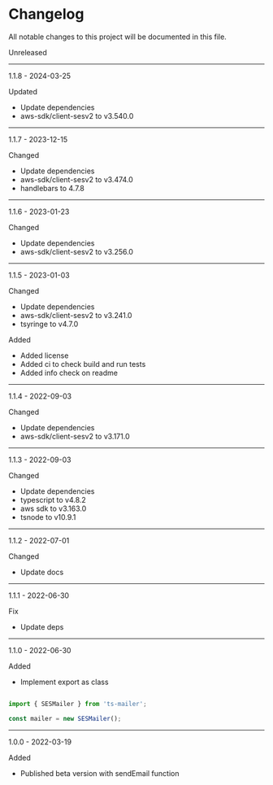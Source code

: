 # Changelog

All notable changes to this project will be documented in this file.

Unreleased

---

1.1.8 - 2024-03-25

Updated

- Update dependencies
- aws-sdk/client-sesv2 to v3.540.0

---

1.1.7 - 2023-12-15

Changed

- Update dependencies
- aws-sdk/client-sesv2 to v3.474.0
- handlebars to 4.7.8

---

1.1.6 - 2023-01-23

Changed

- Update dependencies
- aws-sdk/client-sesv2 to v3.256.0

---

1.1.5 - 2023-01-03

Changed

- Update dependencies
- aws-sdk/client-sesv2 to v3.241.0
- tsyringe to v4.7.0

Added 

- Added license
- Added ci to check build and run tests
- Added info check on readme

---

1.1.4 - 2022-09-03

Changed

- Update dependencies
- aws-sdk/client-sesv2 to v3.171.0

---

1.1.3 - 2022-09-03

Changed

- Update dependencies
- typescript to v4.8.2
- aws sdk to v3.163.0
- tsnode to v10.9.1

---

1.1.2 - 2022-07-01

Changed

- Update docs

---

1.1.1 - 2022-06-30

Fix

- Update deps

---

1.1.0 - 2022-06-30

Added

- Implement export as class

```ts

import { SESMailer } from 'ts-mailer';

const mailer = new SESMailer();

```

---

1.0.0 - 2022-03-19

Added

- Published beta version with sendEmail function
